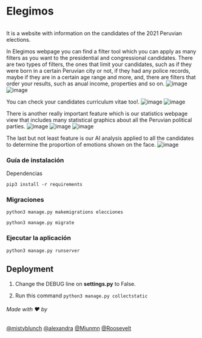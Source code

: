 # Elegimos

###### 
It is a website with information on the candidates of the 2021 Peruvian elections.

In Elegimos webpage you can find a filter tool which you can apply as many filters as you want to the presidential and congressional candidates.
There are two types of filters, the ones that limit your candidates, such as if they were born in a certain Peruvian city or not, if they had any police records, maybe if they are in a certain age range and more, and, there are filters that order your results, such as anual income, properties and so on.
![image](https://user-images.githubusercontent.com/40151035/125700833-7d34e5ff-7c8e-45c3-9609-cb2d877f639b.png)
![image](https://user-images.githubusercontent.com/40151035/125701007-64c1d1fe-3466-4f31-9891-2ea19900d41a.png)

 You can check your candidates curriculum vitae too!.
![image](https://user-images.githubusercontent.com/40151035/125700890-608f3193-e028-4ee6-b634-d053d725ba81.png)
![image](https://user-images.githubusercontent.com/40151035/125700912-25bd2b00-6627-4b74-9390-057fee153c79.png)


There is another really important feature which is our statistics webpage view that includes many statistical graphics about all the Peruvian political parties.
![image](https://user-images.githubusercontent.com/40151035/125702057-67212b90-465c-4d82-93cd-d519b2ffb2e2.png)
![image](https://user-images.githubusercontent.com/40151035/125702079-ee3e4e62-7300-4601-9fd6-a2ad0ad98f55.png)
![image](https://user-images.githubusercontent.com/40151035/125702123-4cef96dd-52d8-474a-af62-26a4edca5a7d.png)


The last but not least feature is our AI analysis applied to all the candidates to determine the proportion of emotions shown on the face. 
![image](https://user-images.githubusercontent.com/40151035/125702644-a5f6dc24-414f-419d-8213-f9ceba346e24.png)

### Guía de instalación

Dependencias

`pip3 install -r requirements`

### Migraciones

`python3 manage.py makemigrations elecciones`

`python3 manage.py migrate`

### Ejecutar la aplicación

`python3 manage.py runserver`



## Deployment

1. Change the DEBUG line on **settings.py** to False.

2. Run this command
    `python3 manage.py collectstatic`

###### Made with :heart: by

[@mistyblunch]( https://github.com/gracenikole)
[@alexandra](https://github.com/Alexandra-SR)
[@Miunmn](https://github.com/Miunmn)
[@Roosevelt](https://github.com/rubaldoch)

